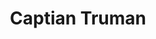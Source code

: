 ---
layout: recipe
title: Captian Truman
description: 'Lorem ipsum dolor sit amet, consectetur adipisicing elit. Corporis fuga iure rerum voluptas provident debitis quidem eaque.'
recipe_html: 
notes_html:
image: /uploads/captain-truman.jpg
---